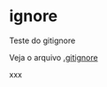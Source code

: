 # ignore
Teste do gitignore

Veja o arquivo [.gitignore](https://github.com/lagden/ignore/blob/master/.gitignore)

xxx